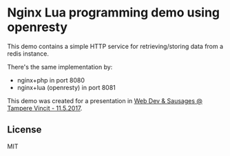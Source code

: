# Nginx Lua programming demo using openresty

This demo contains a simple HTTP service for retrieving/storing data from a redis instance.

There's the same implementation by:
* nginx+php in port 8080
* nginx+lua (openresty) in port 8081

This demo was created for a presentation in [Web Dev & Sausages @ Tampere Vincit - 11.5.2017](http://www.webdevandsausages.org/).

## License
MIT